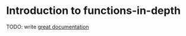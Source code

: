 # Introduction to functions-in-depth

TODO: write [great documentation](http://jacobian.org/writing/what-to-write/)
